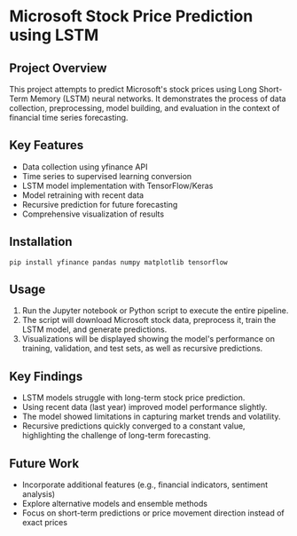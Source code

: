# Microsoft Stock Price Prediction using LSTM

## Project Overview
This project attempts to predict Microsoft's stock prices using Long Short-Term Memory (LSTM) neural networks. It demonstrates the process of data collection, preprocessing, model building, and evaluation in the context of financial time series forecasting.

## Key Features
- Data collection using yfinance API
- Time series to supervised learning conversion
- LSTM model implementation with TensorFlow/Keras
- Model retraining with recent data
- Recursive prediction for future forecasting
- Comprehensive visualization of results

## Installation
```
pip install yfinance pandas numpy matplotlib tensorflow
```

## Usage
1. Run the Jupyter notebook or Python script to execute the entire pipeline.
2. The script will download Microsoft stock data, preprocess it, train the LSTM model, and generate predictions.
3. Visualizations will be displayed showing the model's performance on training, validation, and test sets, as well as recursive predictions.

## Key Findings
- LSTM models struggle with long-term stock price prediction.
- Using recent data (last year) improved model performance slightly.
- The model showed limitations in capturing market trends and volatility.
- Recursive predictions quickly converged to a constant value, highlighting the challenge of long-term forecasting.

## Future Work
- Incorporate additional features (e.g., financial indicators, sentiment analysis)
- Explore alternative models and ensemble methods
- Focus on short-term predictions or price movement direction instead of exact prices